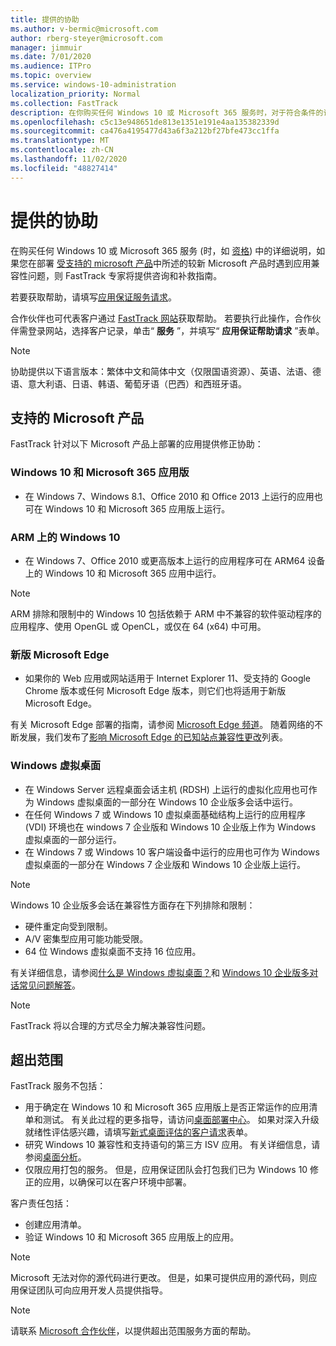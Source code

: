 ```yaml
---
title: 提供的协助
ms.author: v-bermic@microsoft.com
author: rberg-steyer@microsoft.com
manager: jimmuir
ms.date: 7/01/2020
ms.audience: ITPro
ms.topic: overview
ms.service: windows-10-administration
localization_priority: Normal
ms.collection: FastTrack
description: 在你购买任何 Windows 10 或 Microsoft 365 服务时，对于符合条件的订阅，FastTrack 专家将免费提供咨询和修正指南来支持客户部署到 Windows 10 和 Microsoft 365 应用版并保持最新状态。
ms.openlocfilehash: c5c13e948651de813e1351e191e4aa135382339d
ms.sourcegitcommit: ca476a4195477d43a6f3a212bf27bfe473cc1ffa
ms.translationtype: MT
ms.contentlocale: zh-CN
ms.lasthandoff: 11/02/2020
ms.locfileid: "48827414"
---
```

# <a name="assistance-offered"></a>提供的协助  

在购买任何 Windows 10 或 Microsoft 365 服务 (时，如 [资格](eligibility.md)) 中的详细说明，如果您在部署 [受支持的 microsoft 产品](#supported-microsoft-products)中所述的较新 Microsoft 产品时遇到应用兼容性问题，则 FastTrack 专家将提供咨询和补救指南。

若要获取帮助，请填写[应用保证服务请求](https://go.microsoft.com/fwlink/?linkid=2022721)。

合作伙伴也可代表客户通过 [FastTrack 网站](https://go.microsoft.com/fwlink/?linkid=780698)获取帮助。 若要执行此操作，合作伙伴需登录网站，选择客户记录，单击“ **服务** ”，并填写“ **应用保证帮助请求** ”表单。

> [!NOTE]
> 协助提供以下语言版本：繁体中文和简体中文（仅限国语资源）、英语、法语、德语、意大利语、日语、韩语、葡萄牙语（巴西）和西班牙语。 

## <a name="supported-microsoft-products"></a>支持的 Microsoft 产品

FastTrack 针对以下 Microsoft 产品上部署的应用提供修正协助：

### <a name="windows-10-and-microsoft-365-apps"></a>Windows 10 和 Microsoft 365 应用版

- 在 Windows 7、Windows 8.1、Office 2010 和 Office 2013 上运行的应用也可在 Windows 10 和 Microsoft 365 应用版上运行。

### <a name="windows-10-on-arm"></a>ARM 上的 Windows 10

- 在 Windows 7、Office 2010 或更高版本上运行的应用程序可在 ARM64 设备上的 Windows 10 和 Microsoft 365 应用中运行。

> [!NOTE]
> ARM 排除和限制中的 Windows 10 包括依赖于 ARM 中不兼容的软件驱动程序的应用程序、使用 OpenGL 或 OpenCL，或仅在 64 (x64) 中可用。

### <a name="the-new-microsoft-edge"></a>新版 Microsoft Edge

- 如果你的 Web 应用或网站适用于 Internet Explorer 11、受支持的 Google Chrome 版本或任何 Microsoft Edge 版本，则它们也将适用于新版 Microsoft Edge。

有关 Microsoft Edge 部署的指南，请参阅 [Microsoft Edge 频道](https://docs.microsoft.com/DeployEdge/microsoft-edge-channels)。 随着网络的不断发展，我们发布了[影响 Microsoft Edge 的已知站点兼容性更改](https://docs.microsoft.com/microsoft-edge/web-platform/site-impacting-changes)列表。

### <a name="windows-virtual-desktop"></a>Windows 虚拟桌面

- 在 Windows Server 远程桌面会话主机 (RDSH) 上运行的虚拟化应用也可作为 Windows 虚拟桌面的一部分在 Windows 10 企业版多会话中运行。
- 在任何 Windows 7 或 Windows 10 虚拟桌面基础结构上运行的应用程序 (VDI) 环境也在 windows 7 企业版和 Windows 10 企业版上作为 Windows 虚拟桌面的一部分运行。
- 在 Windows 7 或 Windows 10 客户端设备中运行的应用也可作为 Windows 虚拟桌面的一部分在 Windows 7 企业版和 Windows 10 企业版上运行。

> [!NOTE]
> Windows 10 企业版多会话在兼容性方面存在下列排除和限制： 
> - 硬件重定向受到限制。
> - A/V 密集型应用可能功能受限。
> - 64 位 Windows 虚拟桌面不支持 16 位应用。

有关详细信息，请参阅[什么是 Windows 虚拟桌面？](https://docs.microsoft.com/azure/virtual-desktop/overview)和 [Windows 10 企业版多对话常见问题解答](https://docs.microsoft.com/azure/virtual-desktop/windows-10-multisession-faq)。

> [!NOTE]
> FastTrack 将以合理的方式尽全力解决兼容性问题。 

## <a name="out-of-scope"></a>超出范围

FastTrack 服务不包括：
- 用于确定在 Windows 10 和 Microsoft 365 应用版上是否正常运作的应用清单和测试。 有关此过程的更多指导，请访问[桌面部署中心](https://go.microsoft.com/fwlink/?linkid=2080140)。 如果对深入升级就绪性评估感兴趣，请填写[新式桌面评估的客户请求](https://go.microsoft.com/fwlink/?linkid=2053818)表单。
- 研究 Windows 10 兼容性和支持语句的第三方 ISV 应用。 有关详细信息，请参阅[桌面分析](https://docs.microsoft.com/sccm/desktop-analytics/overview)。
- 仅限应用打包的服务。 但是，应用保证团队会打包我们已为 Windows 10 修正的应用，以确保可以在客户环境中部署。

客户责任包括：
- 创建应用清单。
- 验证 Windows 10 和 Microsoft 365 应用版上的应用。

> [!NOTE]
> Microsoft 无法对你的源代码进行更改。 但是，如果可提供应用的源代码，则应用保证团队可向应用开发人员提供指导。

> [!NOTE]
> 请联系 [Microsoft 合作伙伴](https://go.microsoft.com/fwlink/?linkid=2080150)，以提供超出范围服务方面的帮助。


